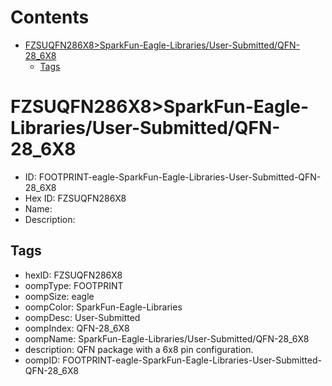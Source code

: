 



Contents
========

* [FZSUQFN286X8>SparkFun-Eagle-Libraries/User-Submitted/QFN-28_6X8](#fzsuqfn286x8sparkfun-eagle-librariesuser-submittedqfn-28_6x8)
	* [Tags](#tags)

# FZSUQFN286X8>SparkFun-Eagle-Libraries/User-Submitted/QFN-28_6X8

- ID: FOOTPRINT-eagle-SparkFun-Eagle-Libraries-User-Submitted-QFN-28_6X8
- Hex ID: FZSUQFN286X8
- Name: 
- Description: 

## Tags

- hexID: FZSUQFN286X8
- oompType: FOOTPRINT
- oompSize: eagle
- oompColor: SparkFun-Eagle-Libraries
- oompDesc: User-Submitted
- oompIndex: QFN-28_6X8
- oompName: SparkFun-Eagle-Libraries/User-Submitted/QFN-28_6X8
- description: QFN package with a 6x8 pin configuration.
- oompID: FOOTPRINT-eagle-SparkFun-Eagle-Libraries-User-Submitted-QFN-28_6X8
